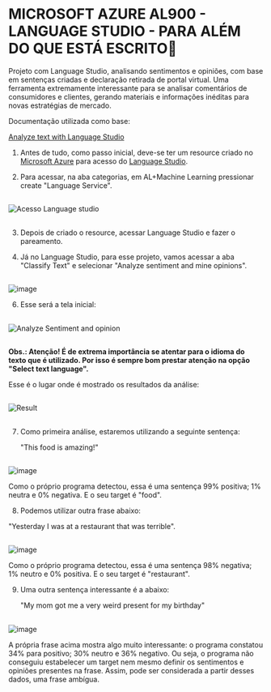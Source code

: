 # MICROSOFT AZURE AL900 - LANGUAGE STUDIO - PARA ALÉM DO QUE ESTÁ ESCRITO📝

Projeto com Language Studio, analisando sentimentos e opiniões, com base em sentenças criadas e declaração retirada de portal virtual. Uma ferramenta extremamente interessante para se analisar comentários de consumidores e clientes, gerando materiais e informações inéditas para novas estratégias de mercado.

Documentação utilizada como base:

[Analyze text with Language Studio](https://microsoftlearning.github.io/mslearn-ai-fundamentals/Instructions/Labs/06-text-analysis.html)

1. Antes de tudo, como passo inicial, deve-se ter um resource criado no [Microsoft Azure](https://azure.microsoft.com/) para acesso do [Language Studio](https://language.cognitive.azure.com/).

2. Para acessar, na aba categorias, em AL+Machine Learning pressionar create "Language Service".
##
![Acesso Language studio](https://github.com/vgastaldelli/LABORATORIOAZUREAI900-LANGUAGESTUDIO2024/assets/160192109/e08171f1-efc4-4f28-b761-1d5f0ceb3eee)

 ##
3. Depois de criado o resource, acessar Language Studio e fazer o pareamento.
   
5. Já no Language Studio, para esse projeto, vamos acessar a aba "Classify Text" e selecionar "Analyze sentiment and mine opinions".
##
![image](https://github.com/vgastaldelli/LABORATORIOAZUREAI900-LANGUAGESTUDIO2024/assets/160192109/2af2f311-c37a-40c1-b8a7-f3630156dbe7)


6. Esse será a tela inicial:
##
![Analyze Sentiment and opinion](https://github.com/vgastaldelli/LABORATORIOAZUREAI900-LANGUAGESTUDIO2024/assets/160192109/c03a6d4b-5083-4700-a143-fc7cc7e89da7)
##
**Obs.: Atenção! É de extrema importância se atentar para o idioma do texto que é utilizado. Por isso é sempre bom prestar atenção na opção "Select text language".**

Esse é o lugar onde é mostrado os resultados da análise:
##
![Result](https://github.com/vgastaldelli/LABORATORIOAZUREAI900-LANGUAGESTUDIO2024/assets/160192109/a0a8f086-59d7-40f9-9511-5ec78187fd7c)
##
7. Como primeira análise, estaremos utilizando a seguinte sentença:

   "This food is amazing!"

##
   ![image](https://github.com/vgastaldelli/LABORATORIOAZUREAI900-LANGUAGESTUDIO2024/assets/160192109/cfccaee6-162e-43fd-b5b4-82734b091f73)

Como o próprio programa detectou, essa é uma sentença 99% positiva; 1% neutra e 0% negativa. E o seu target é "food".

8. Podemos utilizar outra frase abaixo:

"Yesterday I was at a restaurant that was terrible".

##
![image](https://github.com/vgastaldelli/LABORATORIOAZUREAI900-LANGUAGESTUDIO2024/assets/160192109/29a39e66-88d3-4669-9713-708630ee13a1)

Como o próprio programa detectou, essa é uma sentença 98% negativa; 1% neutro e 0% positiva. E o seu target é "restaurant".

9. Uma outra sentença interessante é a abaixo:

    "My mom got me a very weird present for my birthday"
##
   ![image](https://github.com/vgastaldelli/LABORATORIOAZUREAI900-LANGUAGESTUDIO2024/assets/160192109/cd691213-59e0-4e6d-8830-1f335fe8e9b2)

   A própria frase acima mostra algo muito interessante: o programa constatou 34% para positivo; 30% neutro e 36% negativo. Ou seja, o programa não conseguiu estabelecer um target nem mesmo definir os sentimentos e opiniões presentes na frase. Assim, pode ser considerada a partir desses dados, uma frase ambígua.


